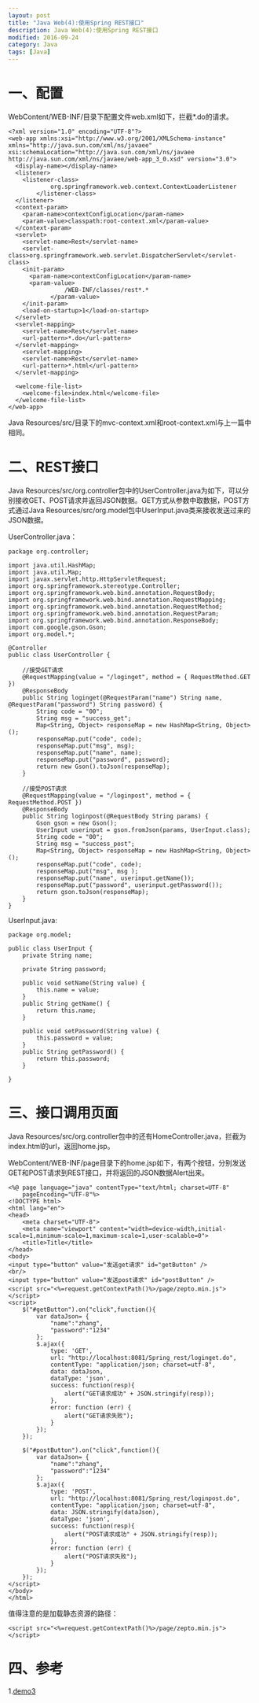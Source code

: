 ```yaml
---
layout: post
title: "Java Web(4):使用Spring REST接口"
description: Java Web(4):使用Spring REST接口
modified: 2016-09-24
category: Java
tags: [Java]
---
```


# 一、配置

WebContent/WEB-INF/目录下配置文件web.xml如下，拦截*.do的请求。

	<?xml version="1.0" encoding="UTF-8"?>
	<web-app xmlns:xsi="http://www.w3.org/2001/XMLSchema-instance" xmlns="http://java.sun.com/xml/ns/javaee" xsi:schemaLocation="http://java.sun.com/xml/ns/javaee http://java.sun.com/xml/ns/javaee/web-app_3_0.xsd" version="3.0">
	  <display-name></display-name>
	  <listener>
	    <listener-class>
				org.springframework.web.context.ContextLoaderListener
			</listener-class>
	  </listener>
	  <context-param>
	    <param-name>contextConfigLocation</param-name>
	    <param-value>classpath:root-context.xml</param-value>
	  </context-param>
	  <servlet>
	    <servlet-name>Rest</servlet-name>
	    <servlet-class>org.springframework.web.servlet.DispatcherServlet</servlet-class>
	    <init-param>
	      <param-name>contextConfigLocation</param-name>
	      <param-value>
					/WEB-INF/classes/rest*.*
				</param-value>
	    </init-param>
	    <load-on-startup>1</load-on-startup>
	  </servlet>
	  <servlet-mapping>
	    <servlet-name>Rest</servlet-name>
	    <url-pattern>*.do</url-pattern>
	  </servlet-mapping>
	    <servlet-mapping>
	    <servlet-name>Rest</servlet-name>
	    <url-pattern>*.html</url-pattern>
	  </servlet-mapping>
	  
	  <welcome-file-list>
	    <welcome-file>index.html</welcome-file>
	  </welcome-file-list>
	</web-app>

Java Resources/src/目录下的mvc-context.xml和root-context.xml与上一篇中相同。

# 二、REST接口

Java Resources/src/org.controller包中的UserController.java为如下，可以分别接收GET、POST请求并返回JSON数据。GET方式从参数中取数据，POST方式通过Java Resources/src/org.model包中UserInput.java类来接收发送过来的JSON数据。

UserController.java：

	package org.controller;

	import java.util.HashMap;
	import java.util.Map;
	import javax.servlet.http.HttpServletRequest;
	import org.springframework.stereotype.Controller;
	import org.springframework.web.bind.annotation.RequestBody;
	import org.springframework.web.bind.annotation.RequestMapping;
	import org.springframework.web.bind.annotation.RequestMethod;
	import org.springframework.web.bind.annotation.RequestParam;
	import org.springframework.web.bind.annotation.ResponseBody;
	import com.google.gson.Gson;
	import org.model.*;

	@Controller
	public class UserController {
		
		//接受GET请求
		@RequestMapping(value = "/loginget", method = { RequestMethod.GET })
		@ResponseBody
		public String loginget(@RequestParam("name") String name, @RequestParam("password") String password) {
			String code = "00";
			String msg = "success_get";
			Map<String, Object> responseMap = new HashMap<String, Object>();
			responseMap.put("code", code);
			responseMap.put("msg", msg);
			responseMap.put("name", name);
			responseMap.put("password", password);
			return new Gson().toJson(responseMap);
		}
		
		//接受POST请求
		@RequestMapping(value = "/loginpost", method = { RequestMethod.POST })
		@ResponseBody
		public String loginpost(@RequestBody String params) {
			Gson gson = new Gson();
			UserInput userinput = gson.fromJson(params, UserInput.class);
			String code = "00";
			String msg = "success_post";
			Map<String, Object> responseMap = new HashMap<String, Object>();
			responseMap.put("code", code);
			responseMap.put("msg", msg );
			responseMap.put("name", userinput.getName());
			responseMap.put("password", userinput.getPassword());
			return gson.toJson(responseMap);
		}
	}

UserInput.java:

	package org.model;

	public class UserInput {
		private String name;

		private String password;

		public void setName(String value) {
			this.name = value;
		}
		public String getName() {
			return this.name;
		}
		
		public void setPassword(String value) {
			this.password = value;
		}
		public String getPassword() {
			return this.password;
		}

	}


# 三、接口调用页面

Java Resources/src/org.controller包中的还有HomeController.java，拦截为index.html的url，返回home.jsp。

WebContent/WEB-INF/page目录下的home.jsp如下，有两个按钮，分别发送GET和POST请求到REST接口，并将返回的JSON数据Alert出来。

	<%@ page language="java" contentType="text/html; charset=UTF-8"
	    pageEncoding="UTF-8"%>
	<!DOCTYPE html>
	<html lang="en">
	<head>
	    <meta charset="UTF-8">
	    <meta name="viewport" content="width=device-width,initial-scale=1,minimum-scale=1,maximum-scale=1,user-scalable=0">
	    <title>Title</title>
	</head>
	<body>
	<input type="button" value="发送get请求" id="getButton" />
	<br/>
	<input type="button" value="发送post请求" id="postButton" />
	<script src="<%=request.getContextPath()%>/page/zepto.min.js"></script>
	<script>
	    $("#getButton").on("click",function(){
	        var dataJson= {
	            "name":"zhang",
	            "password":"1234"
	        };
	        $.ajax({
	            type: 'GET',
	            url: "http://localhost:8081/Spring_rest/loginget.do",
	            contentType: "application/json; charset=utf-8",
	            data: dataJson,
	            dataType: 'json',
	            success: function(resp){
	                alert("GET请求成功" + JSON.stringify(resp));
	            },
	            error: function (err) {
	                alert("GET请求失败");
	            }
	        });
	    });

	    $("#postButton").on("click",function(){
	        var dataJson= {
	            "name":"zhang",
	            "password":"1234"
	        };
	        $.ajax({
	            type: 'POST',
	            url: "http://localhost:8081/Spring_rest/loginpost.do",
	            contentType: "application/json; charset=utf-8",
	            data: JSON.stringify(dataJson),
	            dataType: 'json',
	            success: function(resp){
	                alert("POST请求成功" + JSON.stringify(resp));
	            },
	            error: function (err) {
	                alert("POST请求失败");
	            }
	        });
	    });
	</script>
	</body>
	</html>

值得注意的是加载静态资源的路径：

	<script src="<%=request.getContextPath()%>/page/zepto.min.js"></script>

# 四、参考

1.[demo3](https://github.com/zhhgit/Java_web_demos/tree/master/demo3-spring%20rest)
